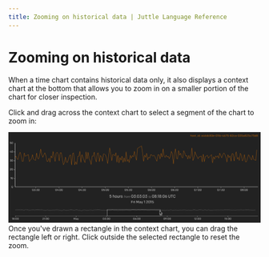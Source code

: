 ```yaml
---
title: Zooming on historical data | Juttle Language Reference
---
```


Zooming on historical data 
==========================

When a time chart contains historical data only, it also displays a
context chart at the bottom that allows you to zoom in on a smaller
portion of the chart for closer inspection.

Click and drag across the context chart to select a segment of the chart
to zoom in:

![](../images/screenshots/view_timechart_zoom.png)
Once you've drawn a rectangle in the context chart, you can drag the
rectangle left or right. Click outside the selected rectangle to reset
the zoom.

